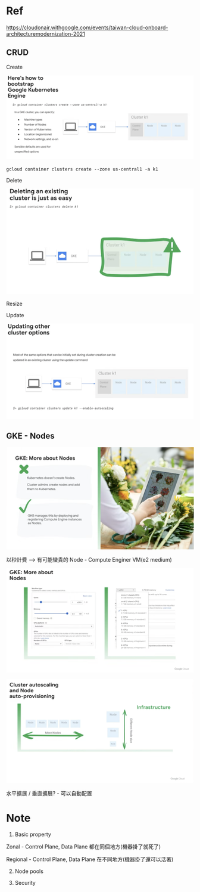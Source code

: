 # Ref


https://cloudonair.withgoogle.com/events/taiwan-cloud-onboard-architecturemodernization-2021


## CRUD

Create

<img src='../assets/gkegs_1.png'></img>

`gcloud container clusters create --zone us-central1 -a k1`

Delete

<img src='../assets/gkegs_2.png'></img>

Resize

Update

<img src='../assets/gkegs_3.png'></img>

## GKE - Nodes

<img src='../assets/gkegs_4.png'></img>

以秒計費 --> 有可能蠻貴的
Node - Compute Enginer VM(e2 medium)

<img src='../assets/gkegs_5.png'></img>


<img src='../assets/gkegs_6.png'></img>

水平擴展 / 垂直擴展? - 可以自動配置

# Note

1. Basic property

Zonal - Control Plane, Data Plane 都在同個地方(機器掛了就死了)

Regional - Control Plane, Data Plane 在不同地方(機器掛了還可以活著)

2. Node pools

   
3. Security